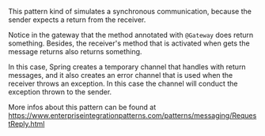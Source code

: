 This pattern kind of simulates a synchronous communication, because the sender expects a return from
the receiver.

Notice in the gateway that the method annotated with `@Gateway` does return something. Besides, the
receiver's method that is activated when gets the message returns also returns something. 

In this case, Spring creates a temporary channel that handles with return messages, and it also creates
an error channel that is used when the receiver throws an exception. In this case the channel will conduct
the exception thrown to the sender.

More infos about this pattern can be found at https://www.enterpriseintegrationpatterns.com/patterns/messaging/RequestReply.html